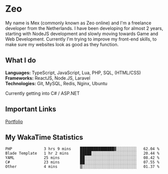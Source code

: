 # Zeo
My name is Mex (commonly known as Zeo online) and I'm a freelance developer from the Netherlands. I have been developing for almost 2 years, starting with NodeJS development and slowly moving towards Game and Web Development. Currently I'm trying to improve my front-end skills, to make sure my websites look as good as they function.

## What I do
**Languages:** TypeScript, JavaScript, Lua, PHP, SQL, (HTML/CSS)<br/>
**Frameworks:** ReactJS, Node.JS, Laravel<br/>
**Technologies:** Git, MySQL, Redis, Nginx, Ubuntu<br/>

Currently getting into C# / ASP.NET

## Important Links
[Portfolio](https://zeodev.cc)

## My WakaTime Statistics
<!--START_SECTION:waka-->
```text
PHP              3 hrs 9 mins    ███████████████▓░░░░░░░░░   62.04 % 
Blade Template   1 hr 2 mins     █████░░░░░░░░░░░░░░░░░░░░   20.44 % 
YAML             25 mins         ██░░░░░░░░░░░░░░░░░░░░░░░   08.42 % 
C#               23 mins         ██░░░░░░░░░░░░░░░░░░░░░░░   07.55 % 
Other            4 mins          ▒░░░░░░░░░░░░░░░░░░░░░░░░   01.37 % 
```
<!--END_SECTION:waka-->
